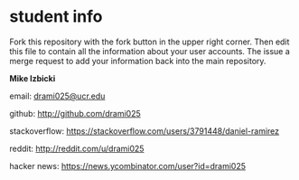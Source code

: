 # student info

Fork this repository with the fork button in the upper right corner.  Then edit this file to contain all the information about your user accounts.  The issue a merge request to add your information back into the main repository.

**Mike Izbicki**

email: drami025@ucr.edu 

github: http://github.com/drami025

stackoverflow: https://stackoverflow.com/users/3791448/daniel-ramirez

reddit: http://reddit.com/u/drami025

hacker news: https://news.ycombinator.com/user?id=drami025
